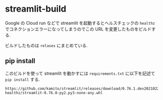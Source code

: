 # streamlit-build

Google の Cloud run などで streamlit を起動するとヘルスチェックの `healthz` でコネクションエラーになってしまうのでこの URL を変更したものをビルドする.

ビルドしたものは `relases` にまとめている.

## pip install

このビルドを使って streamlit を動かすには `requirements.txt` に以下を記述て `pip install` する.

```
https://github.com/kamito/streamlit/releases/download/0.76.1.dev20210224-healthz/streamlit-0.76.0-py2.py3-none-any.whl
```
